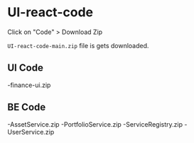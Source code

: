 # UI-react-code

Click on "Code" > Download Zip

`UI-react-code-main.zip` file is gets downloaded.

## UI Code
-finance-ui.zip

## BE Code
-AssetService.zip
-PortfolioService.zip
-ServiceRegistry.zip
-UserService.zip
